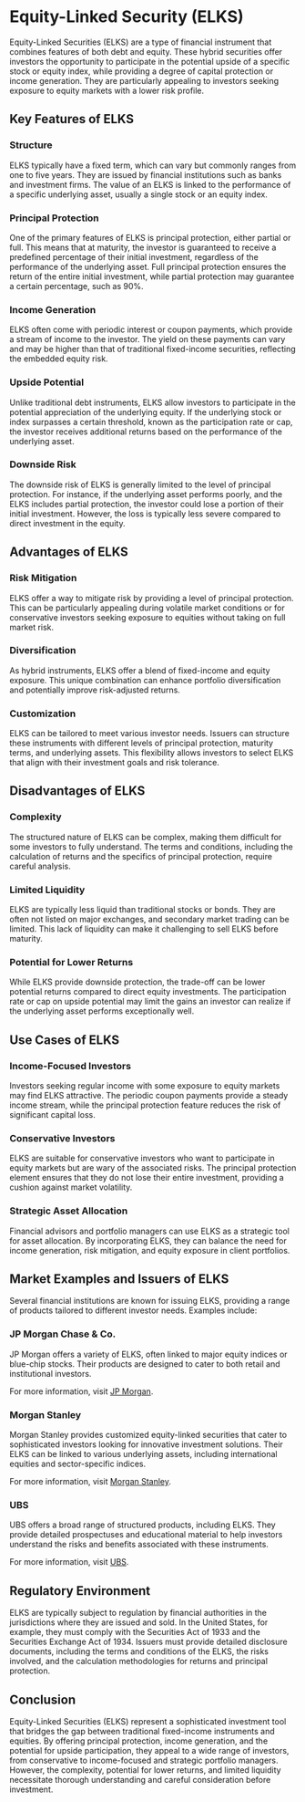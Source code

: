 # Equity-Linked Security (ELKS)

Equity-Linked Securities (ELKS) are a type of financial instrument that combines features of both debt and equity. These hybrid securities offer investors the opportunity to participate in the potential upside of a specific stock or equity index, while providing a degree of capital protection or income generation. They are particularly appealing to investors seeking exposure to equity markets with a lower risk profile.

## Key Features of ELKS

### Structure

ELKS typically have a fixed term, which can vary but commonly ranges from one to five years. They are issued by financial institutions such as banks and investment firms. The value of an ELKS is linked to the performance of a specific underlying asset, usually a single stock or an equity index.

### Principal Protection

One of the primary features of ELKS is principal protection, either partial or full. This means that at maturity, the investor is guaranteed to receive a predefined percentage of their initial investment, regardless of the performance of the underlying asset. Full principal protection ensures the return of the entire initial investment, while partial protection may guarantee a certain percentage, such as 90%.

### Income Generation

ELKS often come with periodic interest or coupon payments, which provide a stream of income to the investor. The yield on these payments can vary and may be higher than that of traditional fixed-income securities, reflecting the embedded equity risk.

### Upside Potential

Unlike traditional debt instruments, ELKS allow investors to participate in the potential appreciation of the underlying equity. If the underlying stock or index surpasses a certain threshold, known as the participation rate or cap, the investor receives additional returns based on the performance of the underlying asset.

### Downside Risk

The downside risk of ELKS is generally limited to the level of principal protection. For instance, if the underlying asset performs poorly, and the ELKS includes partial protection, the investor could lose a portion of their initial investment. However, the loss is typically less severe compared to direct investment in the equity.

## Advantages of ELKS

### Risk Mitigation

ELKS offer a way to mitigate risk by providing a level of principal protection. This can be particularly appealing during volatile market conditions or for conservative investors seeking exposure to equities without taking on full market risk.

### Diversification

As hybrid instruments, ELKS offer a blend of fixed-income and equity exposure. This unique combination can enhance portfolio diversification and potentially improve risk-adjusted returns.

### Customization

ELKS can be tailored to meet various investor needs. Issuers can structure these instruments with different levels of principal protection, maturity terms, and underlying assets. This flexibility allows investors to select ELKS that align with their investment goals and risk tolerance.

## Disadvantages of ELKS

### Complexity

The structured nature of ELKS can be complex, making them difficult for some investors to fully understand. The terms and conditions, including the calculation of returns and the specifics of principal protection, require careful analysis.

### Limited Liquidity

ELKS are typically less liquid than traditional stocks or bonds. They are often not listed on major exchanges, and secondary market trading can be limited. This lack of liquidity can make it challenging to sell ELKS before maturity.

### Potential for Lower Returns

While ELKS provide downside protection, the trade-off can be lower potential returns compared to direct equity investments. The participation rate or cap on upside potential may limit the gains an investor can realize if the underlying asset performs exceptionally well.

## Use Cases of ELKS

### Income-Focused Investors

Investors seeking regular income with some exposure to equity markets may find ELKS attractive. The periodic coupon payments provide a steady income stream, while the principal protection feature reduces the risk of significant capital loss.

### Conservative Investors

ELKS are suitable for conservative investors who want to participate in equity markets but are wary of the associated risks. The principal protection element ensures that they do not lose their entire investment, providing a cushion against market volatility.

### Strategic Asset Allocation

Financial advisors and portfolio managers can use ELKS as a strategic tool for asset allocation. By incorporating ELKS, they can balance the need for income generation, risk mitigation, and equity exposure in client portfolios.

## Market Examples and Issuers of ELKS

Several financial institutions are known for issuing ELKS, providing a range of products tailored to different investor needs. Examples include:

### JP Morgan Chase & Co.

JP Morgan offers a variety of ELKS, often linked to major equity indices or blue-chip stocks. Their products are designed to cater to both retail and institutional investors.

For more information, visit [JP Morgan](https://www.jpmorganchase.com).

### Morgan Stanley

Morgan Stanley provides customized equity-linked securities that cater to sophisticated investors looking for innovative investment solutions. Their ELKS can be linked to various underlying assets, including international equities and sector-specific indices.

For more information, visit [Morgan Stanley](https://www.morganstanley.com).

### UBS

UBS offers a broad range of structured products, including ELKS. They provide detailed prospectuses and educational material to help investors understand the risks and benefits associated with these instruments.

For more information, visit [UBS](https://www.ubs.com).

## Regulatory Environment

ELKS are typically subject to regulation by financial authorities in the jurisdictions where they are issued and sold. In the United States, for example, they must comply with the Securities Act of 1933 and the Securities Exchange Act of 1934. Issuers must provide detailed disclosure documents, including the terms and conditions of the ELKS, the risks involved, and the calculation methodologies for returns and principal protection.

## Conclusion

Equity-Linked Securities (ELKS) represent a sophisticated investment tool that bridges the gap between traditional fixed-income instruments and equities. By offering principal protection, income generation, and the potential for upside participation, they appeal to a wide range of investors, from conservative to income-focused and strategic portfolio managers. However, the complexity, potential for lower returns, and limited liquidity necessitate thorough understanding and careful consideration before investment.